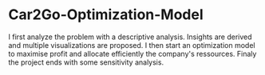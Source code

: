 # Car2Go-Optimization-Model
I first analyze the problem with a descriptive analysis. Insights are derived and multiple visualizations are proposed. I then start an optimization model to maximise profit and allocate efficiently the company's ressources. Finaly the project ends with some sensitivity analysis.
